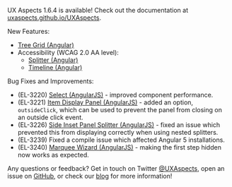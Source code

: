 UX Aspects 1.6.4 is available! Check out the documentation at [uxaspects.github.io/UXAspects](https://uxaspects.github.io/UXAspects).

New Features:
* [Tree Grid (Angular)](https://uxaspects.github.io/UXAspects/#/components/tree-view#tree-grid)
* Accessibility (WCAG 2.0 AA level):
    * [Splitter (Angular)](https://uxaspects.github.io/UXAspects/#/components/splitter#splitter)
    * [Timeline (Angular)](https://uxaspects.github.io/UXAspects/#/components/timeline#timeline)

Bug Fixes and Improvements:
* (EL-3220) [Select (AngularJS)](https://uxaspects.github.io/UXAspects/#/components/select#select-ng1) - improved component performance.
* (EL-3221) [Item Display Panel (AngularJS)](https://uxaspects.github.io/UXAspects/#/components/panels#item-display-panel-ng1) - added an option, `outsideClick`, which can be used to prevent the panel from closing on an outside click event.
* (EL-3226) [Side Inset Panel Splitter (AngularJS)](https://uxaspects.github.io/UXAspects/#/components/splitter#side-inset-panel-splitter-ng1) - fixed an issue which prevented this from displaying correctly when using nested splitters.
* (EL-3239) Fixed a compile issue which affected Angular 5 installations.
* (EL-3240) [Marquee Wizard (AngularJS)](https://uxaspects.github.io/UXAspects/#/components/wizard#marquee-wizard-ng1) - making the first step hidden now works as expected.

Any questions or feedback? Get in touch on Twitter [@UXAspects](https://twitter.com/UXAspects), open an issue on [GitHub](https://github.com/UXAspects/UXAspects/issues), or check our [blog](https://uxaspects.github.io/UXAspects/#/blog) for more information!
